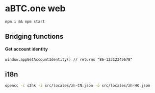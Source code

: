 # aBTC.one web

```
npm i && npm start
```

## Bridging functions

#### Get account identity

```
window.appGetAccountIdentity() // returns "86-12312345678"
```

## i18n

```bash
opencc -c s2hk -i src/locales/zh-CN.json -o src/locales/zh-HK.json
```
